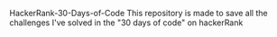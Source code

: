 HackerRank-30-Days-of-Code
This repository is made to save all the challenges I've solved in the "30 days of code" on hackerRank
